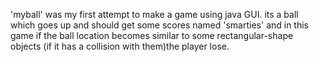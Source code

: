 'myball' was my first attempt to make  a game using java GUI.
 its a ball which goes up and should get some scores named 'smarties' and in this game if the ball location becomes similar to some rectangular-shape objects (if it has a collision with them)the player lose.

